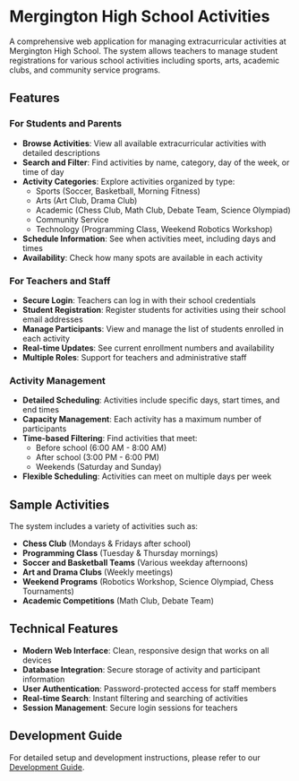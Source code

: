 # Mergington High School Activities

A comprehensive web application for managing extracurricular activities at Mergington High School. The system allows teachers to manage student registrations for various school activities including sports, arts, academic clubs, and community service programs.

## Features

### For Students and Parents
- **Browse Activities**: View all available extracurricular activities with detailed descriptions
- **Search and Filter**: Find activities by name, category, day of the week, or time of day
- **Activity Categories**: Explore activities organized by type:
  - Sports (Soccer, Basketball, Morning Fitness)
  - Arts (Art Club, Drama Club)
  - Academic (Chess Club, Math Club, Debate Team, Science Olympiad)
  - Community Service
  - Technology (Programming Class, Weekend Robotics Workshop)
- **Schedule Information**: See when activities meet, including days and times
- **Availability**: Check how many spots are available in each activity

### For Teachers and Staff
- **Secure Login**: Teachers can log in with their school credentials
- **Student Registration**: Register students for activities using their school email addresses
- **Manage Participants**: View and manage the list of students enrolled in each activity
- **Real-time Updates**: See current enrollment numbers and availability
- **Multiple Roles**: Support for teachers and administrative staff

### Activity Management
- **Detailed Scheduling**: Activities include specific days, start times, and end times
- **Capacity Management**: Each activity has a maximum number of participants
- **Time-based Filtering**: Find activities that meet:
  - Before school (6:00 AM - 8:00 AM)
  - After school (3:00 PM - 6:00 PM)
  - Weekends (Saturday and Sunday)
- **Flexible Scheduling**: Activities can meet on multiple days per week

## Sample Activities

The system includes a variety of activities such as:
- **Chess Club** (Mondays & Fridays after school)
- **Programming Class** (Tuesday & Thursday mornings)
- **Soccer and Basketball Teams** (Various weekday afternoons)
- **Art and Drama Clubs** (Weekly meetings)
- **Weekend Programs** (Robotics Workshop, Science Olympiad, Chess Tournaments)
- **Academic Competitions** (Math Club, Debate Team)

## Technical Features

- **Modern Web Interface**: Clean, responsive design that works on all devices
- **Database Integration**: Secure storage of activity and participant information
- **User Authentication**: Password-protected access for staff members
- **Real-time Search**: Instant filtering and searching of activities
- **Session Management**: Secure login sessions for teachers

## Development Guide

For detailed setup and development instructions, please refer to our [Development Guide](../docs/how-to-develop.md).
